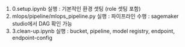 1. 0.setup.ipynb 실행
  : 기본적인 환경 셋팅 (role 셋팅 포함)
2. mlops/pipeline/mlops_pipeline.py 실행
  : 파이프라인 수행
  : sagemaker studio에서 DAG 확인 가능
3. 3.clean-up.ipynb 실행
  : bucket, pipeline, model registry, endpoint, endpoint-config
  
